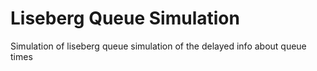 # Liseberg Queue Simulation
 Simulation of liseberg queue simulation of the delayed info about queue times 
